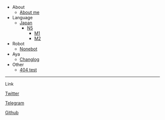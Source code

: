* About
  * [About me](about.md)
* Language
  * [Japan](Japan/about.md)
    * [N5](Japan/N5/about.md)
      * [M1](Japan/N5/m1.md)
      * [M2](Japan/N5/m2.md)
* Robot
  * [Nonebot](robot/nonebot.md)
* Aya
  * [Changlog](robot/Changlog.md)
* Other
  * [404 test](404.md)

---
Link

[Twitter](https://twitter.com/Kyomotoi1?s=09)

[Telegram](https://t.me/Kyomotoi)

[Github](https://github.com/Kyomotoi)
